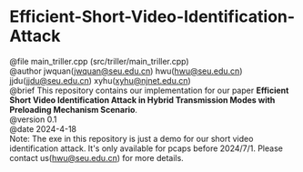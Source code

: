 # Efficient-Short-Video-Identification-Attack
@file main_triller.cpp (src/triller/main_triller.cpp)  
@author jwquan(jwquan@seu.edu.cn) hwu(hwu@seu.edu.cn) jjdu(jjdu@seu.edu.cn) xyhu(xyhu@njnet.edu.cn)  
@brief This repository contains our implementation for our paper **Efficient Short Video Identification Attack in Hybrid Transmission Modes with Preloading Mechanism Scenario**.  
@version 0.1  
@date 2024-4-18  
Note: The exe in this repository is just a demo for our short video identification attack. It's only available for pcaps before 2024/7/1. Please contact us(hwu@seu.edu.cn) for more details.
